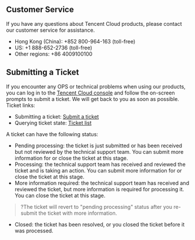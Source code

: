 ## Customer Service
If you have any questions about Tencent Cloud products, please contact our customer service for assistance.
- Hong Kong (China): +852 800-964-163 (toll-free)
- US: +1 888-652-2736 (toll-free)
- Other regions: +86 4009100100

## Submitting a Ticket
If you encounter any OPS or technical problems when using our products, you can log in to the [Tencent Cloud console](https://intl.cloud.tencent.com/) and follow the on-screen prompts to submit a ticket. We will get back to you as soon as possible.
Ticket links:
- Submitting a ticket: [Submit a ticket](https://console.cloud.tencent.com/workorder/category)
- Querying ticket state: [Ticket list](https://console.cloud.tencent.com/workorder)

A ticket can have the following status:
- Pending processing: the ticket is just submitted or has been received but not reviewed by the technical support team. You can submit more information for or close the ticket at this stage.
- Processing: the technical support team has received and reviewed the ticket and is taking an action. You can submit more information for or close the ticket at this stage.
- More information required: the technical support team has received and reviewed the ticket, but more information is required for processing it. You can close the ticket at this stage.
 >?The ticket will revert to "pending processing" status after you re-submit the ticket with more information.
- Closed: the ticket has been resolved, or you closed the ticket before it was processed.

